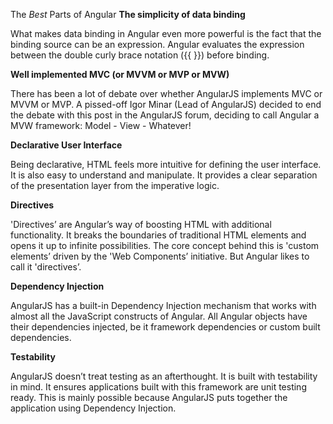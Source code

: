 The *Best* Parts of Angular 
**The simplicity of data binding**

What makes data binding in Angular even more powerful is the fact that the binding source can be an expression. Angular evaluates the expression between the double curly brace notation ({{ }}) before binding.

**Well implemented MVC (or MVVM or MVP or MVW)**

There has been a lot of debate over whether AngularJS implements MVC or MVVM or MVP. A pissed-off Igor Minar (Lead of AngularJS) decided to end the debate with this post in the AngularJS forum, deciding to call Angular a MVW framework: Model - View - Whatever!

**Declarative User Interface**

Being declarative, HTML feels more intuitive for defining the user interface. It is also easy to understand and manipulate. It provides a clear separation of the presentation layer from the imperative logic.

**Directives**

'Directives’ are Angular’s way of boosting HTML with additional functionality. It breaks the boundaries of traditional HTML elements and opens it up to infinite possibilities. The core concept behind this is 'custom elements’ driven by the 'Web Components’ initiative. But Angular likes to call it 'directives’.

**Dependency Injection**

AngularJS has a built-in Dependency Injection mechanism that works with almost all the JavaScript constructs of Angular. All Angular objects have their dependencies injected, be it framework dependencies or custom built dependencies.

**Testability**

AngularJS doesn’t treat testing as an afterthought. It is built with testability in mind. It ensures applications built with this framework are unit testing ready. This is mainly possible because AngularJS puts together the application using Dependency Injection.